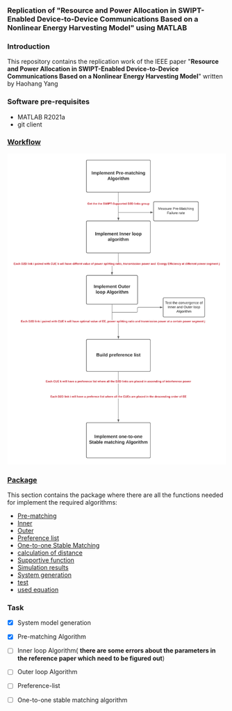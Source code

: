 ### Replication of "Resource and Power Allocation in SWIPT-Enabled Device-to-Device Communications Based on a Nonlinear Energy Harvesting Model" using MATLAB



### **Introduction**

This repository contains the replication work of the IEEE paper "**Resource and Power Allocation in SWIPT-Enabled Device-to-Device Communications Based on a Nonlinear Energy Harvesting Model**" written by Haohang Yang





### Software pre-requisites

- MATLAB R2021a
- git client



### [Workflow](https://github.com/lyb1234567/reproduce-IEEE2020-paper/blob/master/image/Workflow.png)

![image-20220128160331841](https://github.com/lyb1234567/reproduce-IEEE2020-paper/blob/master/image/Workflow.png)





### [Package](https://github.com/lyb1234567/reproduce-IEEE2020-paper/tree/master/package)

This section contains the package where there are all the functions needed for implement the required algorithms:

- [Pre-matching](https://github.com/lyb1234567/reproduce-IEEE2020-paper/tree/master/package/Pre-matching)
- [Inner](https://github.com/lyb1234567/reproduce-IEEE2020-paper/tree/master/package/Inner)
- [Outer](https://github.com/lyb1234567/reproduce-IEEE2020-paper/tree/master/package/Outer)
- [Preference list](https://github.com/lyb1234567/reproduce-IEEE2020-paper/tree/master/package/preference%20list)
- [One-to-one Stable Matching](https://github.com/lyb1234567/reproduce-IEEE2020-paper/tree/master/package/one-to-one%20stable%20matching)
- [calculation of distance](https://github.com/lyb1234567/reproduce-IEEE2020-paper/tree/master/package/calculation%20of%20distance)
- [Supportive function](https://github.com/lyb1234567/reproduce-IEEE2020-paper/tree/master/package/Supportive%20functions)
- [Simulation results](https://github.com/lyb1234567/reproduce-IEEE2020-paper/tree/master/package/simulation%20results)
- [System generation](https://github.com/lyb1234567/reproduce-IEEE2020-paper/tree/master/package/system-generation)
- [test](https://github.com/lyb1234567/reproduce-IEEE2020-paper/tree/master/package/test)
- [used equation](https://github.com/lyb1234567/reproduce-IEEE2020-paper/tree/master/package/used%20equation)



### Task

- [x] System model generation
- [x] Pre-matching Algorithm
- [ ] Inner loop Algorithm( **there are  some errors about the parameters in the reference paper which need to be figured out**)
- [ ] Outer loop Algorithm
- [ ] Preference-list
- [ ] One-to-one stable matching algorithm



